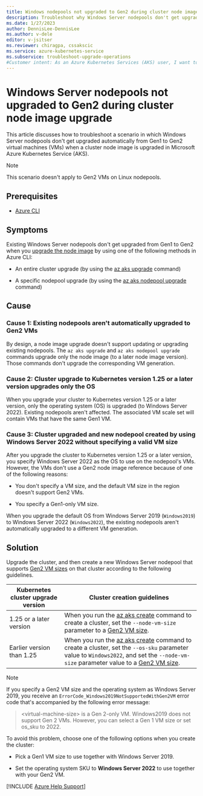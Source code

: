 ```yaml
---
title: Windows nodepools not upgraded to Gen2 during cluster node image upgrade
description: Troubleshoot why Windows Server nodepools don't get upgraded automatically from Gen1 to Gen2 when a cluster node image is upgraded in Azure Kubernetes Service.
ms.date: 1/27/2023
author: DennisLee-DennisLee
ms.author: v-dele
editor: v-jsitser
ms.reviewer: chiragpa, cssakscic
ms.service: azure-kubernetes-service
ms.subservice: troubleshoot-upgrade-operations
#Customer intent: As an Azure Kubernetes Services (AKS) user, I want to troubleshoot why Windows Server nodepools don't get upgraded automatically from Gen1 to Gen2 virtual machines (VMs) when a cluster node image is upgraded in Azure Kubernetes Service (AKS).
---
```

# Windows Server nodepools not upgraded to Gen2 during cluster node image upgrade

This article discusses how to troubleshoot a scenario in which Windows Server nodepools don't get upgraded automatically from Gen1 to Gen2 virtual machines (VMs) when a cluster node image is upgraded in Microsoft Azure Kubernetes Service (AKS).

> [!NOTE]  
> This scenario doesn't apply to Gen2 VMs on Linux nodepools.

## Prerequisites

- [Azure CLI](/cli/azure/install-azure-cli)

## Symptoms

Existing Windows Server nodepools don't get upgraded from Gen1 to Gen2 when you [upgrade the node image](/azure/aks/node-image-upgrade) by using one of the following methods in Azure CLI:

- An entire cluster upgrade (by using the [az aks upgrade](/cli/azure/aks#az-aks-upgrade) command)

- A specific nodepool upgrade (by using the [az aks nodepool upgrade](/cli/azure/aks/nodepool#az-aks-nodepool-upgrade) command)

## Cause

### Cause 1: Existing nodepools aren't automatically upgraded to Gen2 VMs

By design, a node image upgrade doesn't support updating or upgrading existing nodepools. The `az aks upgrade` and `az aks nodepool upgrade` commands upgrade only the node image (to a later node image version). Those commands don't upgrade the corresponding VM generation.

### Cause 2: Cluster upgrade to Kubernetes version 1.25 or a later version upgrades only the OS

When you upgrade your cluster to Kubernetes version 1.25 or a later version, only the operating system (OS) is upgraded (to Windows Server 2022). Existing nodepools aren't affected. The associated VM scale set will contain VMs that have the same Gen1 VM.

### Cause 3: Cluster upgraded and new nodepool created by using Windows Server 2022 without specifying a valid VM size

After you upgrade the cluster to Kubernetes version 1.25 or a later version, you specify Windows Server 2022 as the OS to use on the nodepool's VMs. However, the VMs don't use a Gen2 node image reference because of one of the following reasons:

- You don't specify a VM size, and the default VM size in the region doesn't support Gen2 VMs.

- You specify a Gen1-only VM size.

When you upgrade the default OS from Windows Server 2019 (`Windows2019`) to Windows Server 2022 (`Windows2022`), the existing nodepools aren't automatically upgraded to a different VM generation.

## Solution

Upgrade the cluster, and then create a new Windows Server nodepool that supports [Gen2 VM sizes](/azure/virtual-machines/generation-2) on that cluster according to the following guidelines.

| Kubernetes cluster upgrade version | Cluster creation guidelines |
|---|---|
| 1.25 or a later version | When you run the [az aks create](/cli/azure/aks#az-aks-create) command to create a cluster, set the `--node-vm-size` parameter to a [Gen2 VM size](/azure/virtual-machines/generation-2). |
| Earlier version than 1.25 | When you run the [az aks create](/cli/azure/aks#az-aks-create) command to create a cluster, set the `--os-sku` parameter value to `Windows2022`, and set the `--node-vm-size` parameter value to a [Gen2 VM size](/azure/virtual-machines/generation-2). |

> [!NOTE]  
> If you specify a Gen2 VM size and the operating system as Windows Server 2019, you receive an `ErrorCode_Windows2019NotSupportedWithGen2VM` error code that's accompanied by the following error message:
>
> > \<virtual-machine-size> is a Gen 2-only VM. Windows2019 does not support Gen 2 VMs. However, you can select a Gen 1 VM size or set os_sku to 2022.
>
> To avoid this problem, choose one of the following options when you create the cluster:
>
> - Pick a Gen1 VM size to use together with Windows Server 2019.
>
> - Set the operating system SKU to **Windows Server 2022** to use together with your Gen2 VM.

[!INCLUDE [Azure Help Support](../../includes/azure-help-support.md)]
